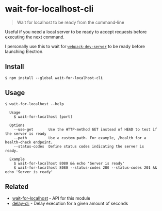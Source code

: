 # wait-for-localhost-cli

> Wait for localhost to be ready from the command-line

Useful if you need a local server to be ready to accept requests before executing the next command.

I personally use this to wait for [`webpack-dev-server`](https://github.com/webpack/webpack-dev-server) to be ready before launching Electron.

## Install

```
$ npm install --global wait-for-localhost-cli
```

## Usage

```
$ wait-for-localhost --help

  Usage
    $ wait-for-localhost [port]

  Options
    --use-get       Use the HTTP-method GET instead of HEAD to test if the server is ready
    --path          Use a custom path. For example, /health for a health-check endpoint.
    --status-codes  Define status codes indicating the server is ready. 

  Example
    $ wait-for-localhost 8080 && echo 'Server is ready'
    $ wait-for-localhost 8080 --status-codes 200 --status-codes 201 && echo 'Server is ready'
```

## Related

- [wait-for-localhost](https://github.com/sindresorhus/wait-for-localhost) - API for this module
- [delay-cli](https://github.com/sindresorhus/delay-cli) - Delay execution for a given amount of seconds
